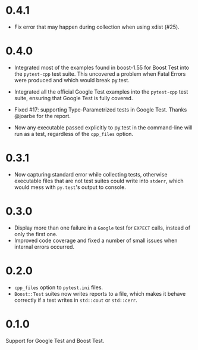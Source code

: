 # 0.4.1 #

- Fix error that may happen during collection when using xdist (#25).

# 0.4.0 #

- Integrated most of the examples found in boost-1.55 for Boost Test into the
  `pytest-cpp` test suite. This uncovered a problem when Fatal Errors were 
  produced and which would break py.test. 
  
- Integrated all the official Google Test examples into the `pytest-cpp` test
  suite, ensuring that Google Test is fully covered. 
  
- Fixed #17: supporting Type-Parametrized tests in Google Test. Thanks 
  @joarbe for the report. 

- Now any executable passed explicitly to py.test in the 
  command-line will run as a test, regardless of the `cpp_files` option.

# 0.3.1 #

- Now capturing standard error while collecting tests, otherwise 
executable files that are not test suites could write into `stderr`, 
which would mess with `py.test`'s output to console.

# 0.3.0 #

- Display more than one failure in a `Google` test for `EXPECT` calls, instead of only the first one.
- Improved code coverage and fixed a number of small issues when internal errors occurred.

# 0.2.0 #

- `cpp_files` option to `pytest.ini` files.
- `Boost::Test` suites now writes reports to a file, which makes 
it behave correctly if a test writes in `std::cout` or `std::cerr`.

# 0.1.0 #

Support for Google Test and Boost Test.
